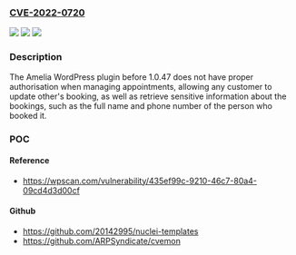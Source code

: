 ### [CVE-2022-0720](https://cve.mitre.org/cgi-bin/cvename.cgi?name=CVE-2022-0720)
![](https://img.shields.io/static/v1?label=Product&message=Amelia%20%E2%80%93%20Events%20%26%20Appointments%20Booking%20Calendar&color=blue)
![](https://img.shields.io/static/v1?label=Version&message=1.0.47%20&color=brightgreen)
![](https://img.shields.io/static/v1?label=Vulnerability&message=CWE-863%20Incorrect%20Authorization&color=brightgreen)

### Description

The Amelia WordPress plugin before 1.0.47 does not have proper authorisation when managing appointments, allowing any customer to update other's booking, as well as retrieve sensitive information about the bookings, such as the full name and phone number of the person who booked it.

### POC

#### Reference
- https://wpscan.com/vulnerability/435ef99c-9210-46c7-80a4-09cd4d3d00cf

#### Github
- https://github.com/20142995/nuclei-templates
- https://github.com/ARPSyndicate/cvemon

